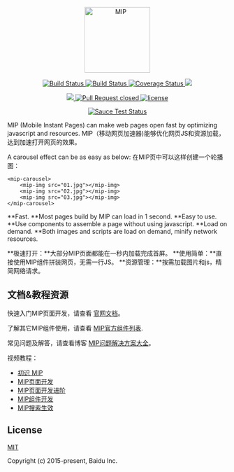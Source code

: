 <p align='center'>
	<a href="https://www.mipengine.org/">
		<img width="150" src="https://www.mipengine.org/static/img/mip_logo_3b722d7.png" title='MIP' alt='MIP'>
	</a>
</p>
<p align='center'>
	<a href='https://travis-ci.org/mipengine/mip'>
		<img src='https://travis-ci.org/mipengine/mip.svg?branch=master' title='Build Status' alt='Build Status'>
	</a>
	<a href='https://saucelabs.com/beta/builds/be1067b00f7c414297d77692ac82cf67'>
		<img src='https://saucelabs.com/buildstatus/mipengine' title='Build Status' alt='Build Status'>
	</a>
	<a href='https://coveralls.io/github/mipengine/mip?branch=master'>
		<img src='https://coveralls.io/repos/github/mipengine/mip/badge.svg?branch=master' title='Coverage Status' alt='Coverage Status' />
	</a>
	<a href="https://gitter.im/mipengine/mip?utm_source=badge&utm_medium=badge&utm_campaign=pr-badge&utm_content=badge" title="gitter chat" alt='gitter chat'>
		<img src="https://badges.gitter.im/mipengine/mip.svg"/>
	</a>
</p>
</p>
<p align='center'>
	<a href="https://david-dm.org/mipengine/mip" title="dependencies status" alt='dependencies Status'>
		<img src="https://david-dm.org/mipengine/mip/status.svg"/>
	</a>	
	<a href='http://issuestats.com/github/mipengine/mip'>
		<img src='http://issuestats.com/github/mipengine/mip/badge/pr?style=flat' title='Pull Request closed' alt='Pull Request closed'>
	</a>
	<a href='https://opensource.org/licenses/MIT'>
		<img src='https://img.shields.io/github/license/mashape/apistatus.svg'  title='license' alt='license'>
	</a>
</p>
<p align='center'>
	<a href="https://saucelabs.com/beta/builds/be1067b00f7c414297d77692ac82cf67">
		<img src='https://saucelabs.com/browser-matrix/mipengine.svg' title='Sauce Test Status' alt='Sauce Test Status'>
	</a>
</p>

MIP (Mobile Instant Pages) can make web pages open fast by optimizing javascript and resources.
MIP（移动网页加速器)能够优化网页JS和资源加载，达到加速打开网页的效果。

A carousel effect can be as easy as below:
在MIP页中可以这样创建一个轮播图：

```
<mip-carousel>
    <mip-img src="01.jpg"></mip-img>
    <mip-img src="02.jpg"></mip-img>
    <mip-img src="03.jpg"></mip-img>
</mip-carousel>
```

**Fast. **Most pages build by MIP can load in 1 second.
**Easy to use. **Use components to assemble a page without using javascript.
**Load on demand. **Both images and scripts are load on demand, minify network resources.

**极速打开：**大部分MIP页面都能在一秒内加载完成首屏。
**使用简单：**直接使用MIP组件拼装网页，无需一行JS。
**资源管理：**按需加载图片和js，精简网络请求。

## 文档&教程资源

快速入门MIP页面开发，请查看 [官网文档](https://www.mipengine.org/doc/00-mip-101.html)。

了解其它MIP组件使用，请查看 [MIP官方组件列表](https://www.mipengine.org/doc/3-widget/10-widgets.html).

常见问题及解答，请查看博客 [MIP问题解决方案大全](http://www.cnblogs.com/mipengine/p/mip-faqs.html)。

视频教程：

- [初识 MIP](http://bit.baidu.com/course/detail/id/187/column/120.html)
- [MIP页面开发](http://bit.baidu.com/Course/detail/id/188.html)
- [MIP页面开发进阶](http://bit.baidu.com/Course/detail/id/189.html)
- [MIP组件开发](http://bit.baidu.com/Course/detail/id/190.html)
- [MIP搜索生效](http://bit.baidu.com/Course/detail/id/191.html)

## License

[MIT](https://opensource.org/licenses/MIT)

Copyright (c) 2015-present, Baidu Inc.
